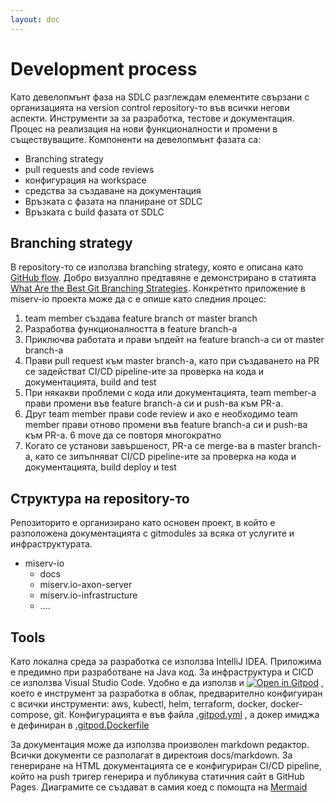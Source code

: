 ```yaml
---
layout: doc
---
```


# Development process

Като девелопмънт фаза на SDLC разглеждам елементите свързани с организацията
на version control repository-то във всички негови аспекти. Инструменти за
за разработка, тестове и документация. Процес на реализация на нови
функционалности и промени в съществуващите.
Компоненти на девелопмънт фазата са:

- Branching strategy
- pull requests and code reviews
- конфигурация на workspace
- средства за създаване на документация
- Връзката с фазата на планиране от SDLC
- Връзката с build фазата от SDLC

## Branching strategy

В repository-то се използва branching strategy, която е описана като [GitHub flow](https://guides.github.com/introduction/flow/).
Добро визуаллно предтавяне е демонстрирано в статията [What Are the Best Git
Branching Strategies](https://www.flagship.io/git-branching-strategies/).
Конкретнто приложение в miserv-io проекта може да с е опише като следния процес:

1. team member създава feature branch от master branch
2. Разработва функционалността в feature branch-а
3. Приключва работата и прави ъпдейт на feature branch-а си от master branch-а
4. Прави pull request към master branch-а, като при създаването на PR се
задействат CI/CD pipeline-ите за проверка на кода и документацията, build and
test
5. При някакви проблеми с кода или документацията, team member-а прави промени
във feature branch-а си и push-ва към PR-а.
6. Друг team member прави code review и ако е необходимо team member прави
отново промени във feature branch-а си и push-ва към PR-а. 6 move да се повторя
многократно
7. Когато се установи завършеност, PR-а се merge-ва в master branch-а, като
се зипълняват CI/CD pipeline-ите за проверка на кода и документацията, build
deploy и test

## Структура на repository-то

Репозиторито е организирано като основен проект, в който е разположена
документацията с gitmodules за всяка от услугите и инфраструктурата.

- miserv-io
  - docs
  - miserv.io-axon-server
  - miserv.io-infrastructure
  - ....
  
## Tools

Като локална среда за разработка се използва IntelliJ IDEA.
Приложима е предимно при разработване на Java код. За инфраструктура и CICD се
използва Visual Studio Code.
Удобно е да използв и [![Open in Gitpod](https://gitpod.io/button/open-in-gitpod.svg)](https://gitpod.io/#https://github.com/maverick0bg/miserv.io)
, което е инструмент за разработка в облак, предварително конфигуиран с всички
инструменти: aws, kubectl, helm, terraform, docker, docker-compose, git.
Конфигурацията е във файла [.gitpod.yml](https://github.com/maverick0bg/miserv.io/blob/main/.gitpod.yml)
, а докер имиджа е дефиниран в [.gitpod.Dockerfile](https://github.com/maverick0bg/miserv.io/blob/main/.gitpod.Dockerfile)

За документация може да използва произволен markdown редактор. Всички документи
се разполагат в директоия docs/markdown. За генериране на HTML документацията се
е конфигуриран CI/CD pipeline, който на push тригер генерира и публикува
статичния сайт в GitHub Pages.
Диаграмите се създават в самия коед с помощта на [Mermaid](https://mermaid-js.github.io/mermaid/#/)
